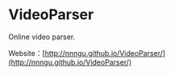 # VideoParser

Online video parser. 

Website：[http://nnngu.github.io/VideoParser/](http://nnngu.github.io/VideoParser/)
